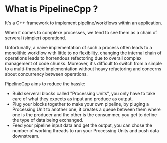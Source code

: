 # What is PipelineCpp ?

It's a C++ framework to implement pipeline/workflows within an application.

When it comes to complexe processes, we tend to see them as a chain of serveral (simpler) operationd.

Unfortunatly, a naive implementation of such a process often leads to a monolithic workflow with little to no flexibility, changing the internal chain of operations leads to horrendous refactoring due to overall complex management of code chunks.
Moreover, it's difficult to switch from a simple to a multi-threaded implementation without heavy refactoring and concerns about concurrency between operations.

PipelineCpp aims to reduce the hassle:

- Build serveral blocks called "Processing Units", you only have to take care of what they expects as input and produce as output.
- Plug your blocks together to make your own pipeline, by pluging a Processing Unit to another one, it creates a queue between them where one is the producer and the other is the consummer, you get to define the type of data being exchanged.
- Feed your pipeline input data and get the output, you can chose the number of working threads to run your Processing Units and push data downstream.
